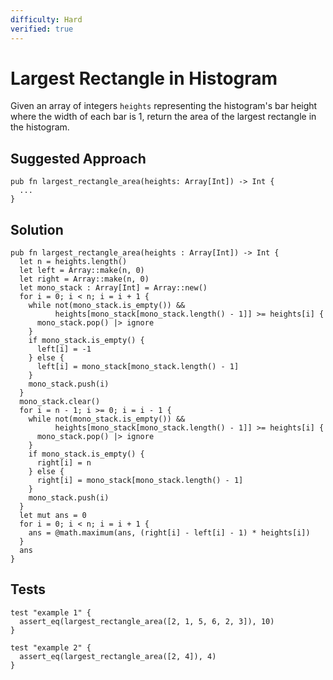 ```yaml
---
difficulty: Hard
verified: true
---
```


# Largest Rectangle in Histogram

Given an array of integers `heights` representing the histogram's bar height where the width of each bar is 1, return the area of the largest rectangle in the histogram.

## Suggested Approach

```mbt nocheck
pub fn largest_rectangle_area(heights: Array[Int]) -> Int {
  ...
}
```

## Solution

```mbt
pub fn largest_rectangle_area(heights : Array[Int]) -> Int {
  let n = heights.length()
  let left = Array::make(n, 0)
  let right = Array::make(n, 0)
  let mono_stack : Array[Int] = Array::new()
  for i = 0; i < n; i = i + 1 {
    while not(mono_stack.is_empty()) &&
          heights[mono_stack[mono_stack.length() - 1]] >= heights[i] {
      mono_stack.pop() |> ignore
    }
    if mono_stack.is_empty() {
      left[i] = -1
    } else {
      left[i] = mono_stack[mono_stack.length() - 1]
    }
    mono_stack.push(i)
  }
  mono_stack.clear()
  for i = n - 1; i >= 0; i = i - 1 {
    while not(mono_stack.is_empty()) &&
          heights[mono_stack[mono_stack.length() - 1]] >= heights[i] {
      mono_stack.pop() |> ignore
    }
    if mono_stack.is_empty() {
      right[i] = n
    } else {
      right[i] = mono_stack[mono_stack.length() - 1]
    }
    mono_stack.push(i)
  }
  let mut ans = 0
  for i = 0; i < n; i = i + 1 {
    ans = @math.maximum(ans, (right[i] - left[i] - 1) * heights[i])
  }
  ans
}
```

## Tests

```moonbit
test "example 1" {
  assert_eq(largest_rectangle_area([2, 1, 5, 6, 2, 3]), 10)
}

test "example 2" {
  assert_eq(largest_rectangle_area([2, 4]), 4)
}
```
